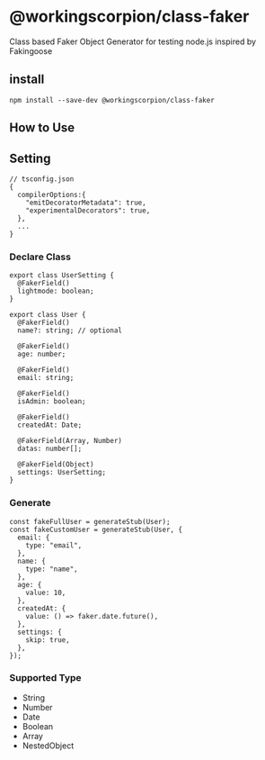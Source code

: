 # @workingscorpion/class-faker

Class based Faker Object Generator for testing node.js inspired by Fakingoose

## install

```
npm install --save-dev @workingscorpion/class-faker
```

## How to Use

## Setting

```
// tsconfig.json
{
  compilerOptions:{
    "emitDecoratorMetadata": true,
    "experimentalDecorators": true,
  },
  ...
}
```

### Declare Class

```
export class UserSetting {
  @FakerField()
  lightmode: boolean;
}

export class User {
  @FakerField()
  name?: string; // optional

  @FakerField()
  age: number;

  @FakerField()
  email: string;

  @FakerField()
  isAdmin: boolean;

  @FakerField()
  createdAt: Date;

  @FakerField(Array, Number)
  datas: number[];

  @FakerField(Object)
  settings: UserSetting;
}

```

### Generate

```
const fakeFullUser = generateStub(User);
const fakeCustomUser = generateStub(User, {
  email: {
    type: "email",
  },
  name: {
    type: "name",
  },
  age: {
    value: 10,
  },
  createdAt: {
    value: () => faker.date.future(),
  },
  settings: {
    skip: true,
  },
});
```

### Supported Type

- String
- Number
- Date
- Boolean
- Array
- NestedObject

